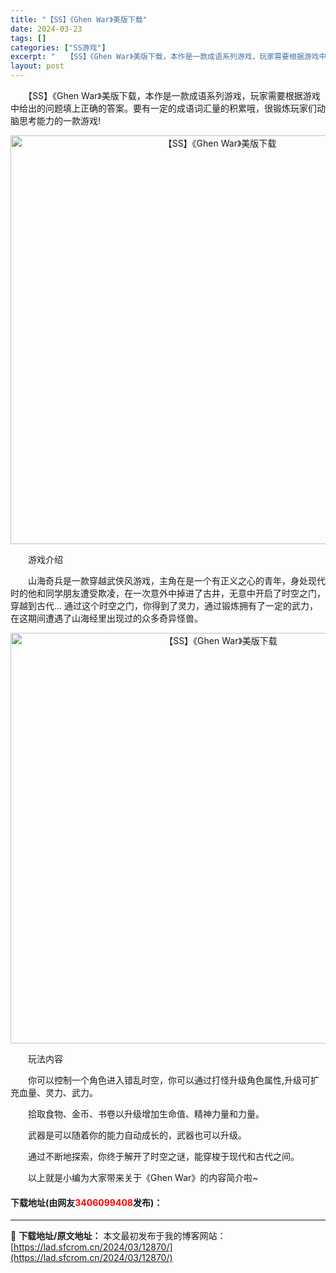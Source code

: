 ```yaml
---
title: "【SS】《Ghen War》美版下载"
date: 2024-03-23
tags: []
categories: ["SS游戏"]
excerpt: "　　【SS】《Ghen War》美版下载，本作是一款成语系列游戏，玩家需要根据游戏中给出的问题填上正确的答案。要有一定的成语词汇量的积累哦，很锻炼玩家们动脑思考能力的一款游戏! 　　游戏介绍 　　山海奇兵是一款穿越武侠风游戏，主角在是一个有正义之心的青年，身处现代时的他和同学朋友遭受欺凌，在一次意外&hellip;"
layout: post
---
```


 <p>　　【SS】《Ghen War》美版下载，本作是一款成语系列游戏，玩家需要根据游戏中给出的问题填上正确的答案。要有一定的成语词汇量的积累哦，很锻炼玩家们动脑思考能力的一款游戏!</p> <p align="center"><img align="" border="0" src="https://lad.sfcrom.cn/wp-content/uploads/2024/03/20240323_65fefeb6a53d1.png" width="654" alt="【SS】《Ghen War》美版下载" /></p> <p>　　游戏介绍</p> <p>　　山海奇兵是一款穿越武侠风游戏，主角在是一个有正义之心的青年，身处现代时的他和同学朋友遭受欺凌，在一次意外中掉进了古井，无意中开启了时空之门，穿越到古代... 通过这个时空之门，你得到了灵力，通过锻炼拥有了一定的武力，在这期间遭遇了山海经里出现过的众多奇异怪兽。</p> <p align="center"><img align="" border="0" src="https://lad.sfcrom.cn/wp-content/uploads/2024/03/20240323_65fefeb732ab0.png" width="657" alt="【SS】《Ghen War》美版下载" /></p> <p>　　玩法内容</p> <p>　　你可以控制一个角色进入错乱时空，你可以通过打怪升级角色属性,升级可扩充血量、灵力、武力。</p> <p>　　拾取食物、金币、书卷以升级增加生命值、精神力量和力量。</p> <p>　　武器是可以随着你的能力自动成长的，武器也可以升级。</p> <p>　　通过不断地探索，你终于解开了时空之谜，能穿梭于现代和古代之间。</p> <p>　　以上就是小编为大家带来关于《Ghen War》的内容简介啦~</p> <p><h4>下载地址(由网友<font color="red">3406099408</font>发布)：</h4></p> 

---
📖 **下载地址/原文地址：** 本文最初发布于我的博客网站：[https://lad.sfcrom.cn/2024/03/12870/](https://lad.sfcrom.cn/2024/03/12870/)
